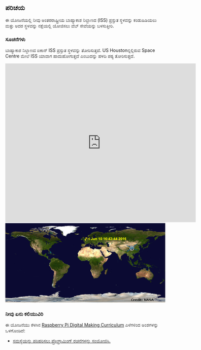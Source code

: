 ## ಪರಿಚಯ

ಈ ಯೋಜನೆಯಲ್ಲಿ ನೀವು ಅಂತರರಾಷ್ಟ್ರೀಯ ಬಾಹ್ಯಾಕಾಶ ನಿಲ್ದಾಣದ (ISS) ಪ್ರಸ್ತುತ ಸ್ಥಳವನ್ನು ಕಂಡುಹಿಡಿಯಲು ಮತ್ತು ಅದರ ಸ್ಥಳವನ್ನು ನಕ್ಷೆಯಲ್ಲಿ ಯೋಜಿಸಲು ವೆಬ್ ಸೇವೆಯನ್ನು ಬಳಸುತ್ತೀರಿ.

### ಸೂಚನೆಗಳು

ಬಾಹ್ಯಾಕಾಶ ನಿಲ್ದಾಣದ ಐಕಾನ್ ISS ಪ್ರಸ್ತುತ ಸ್ಥಳವನ್ನು ತೋರಿಸುತ್ತದೆ. US Houstonನ್ನಲ್ಲಿರುವ Space Centre ಮೇಲೆ ISS ಯಾವಾಗ ಹಾದುಹೋಗುತ್ತದೆ ಎಂಬುದನ್ನು ಹಳದಿ ಪಠ್ಯ ತೋರಿಸುತ್ತದೆ.

<div class="trinket">
  <iframe src="https://trinket.io/embed/python/a0ba9cea61?outputOnly=true&start=result" width="600" height="500" frameborder="0" marginwidth="0" marginheight="0" allowfullscreen>
  </iframe>
  <img src="images/iss-final.png">
</div>

### ನೀವು ಏನು ಕಲಿಯುವಿರಿ

ಈ ಯೋಜನೆಯು ಕೆಳಗಿನ [Raspberry Pi Digital Making Curriculum](http://rpf.io/curriculum) ಎಳೆಗಳಿಂದ ಅಂಶಗಳನ್ನು ಒಳಗೊಂಡಿದೆ:

+ [ಸಮಸ್ಯೆಯನ್ನು ಪರಿಹರಿಸಲು ಪ್ರೋಗ್ರಾಮಿಂಗ್ ರಚನೆಗಳನ್ನು ಸಂಯೋಜಿಸಿ.](https://www.raspberrypi.org/curriculum/programming/builder)